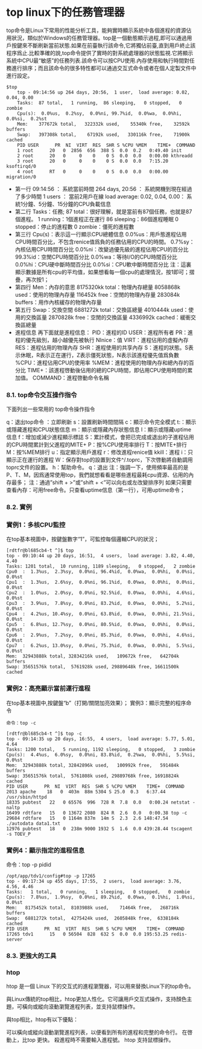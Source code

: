 # top linux下的任務管理器
top命令是Linux下常用的性能分析工具，能夠實時顯示系統中各個進程的資源佔用狀況，類似於Windows的任務管理器。top是一個動態顯示過程,即可以通過用戶按鍵來不斷刷新當前狀態.如果在前臺執行該命令,它將獨佔前臺,直到用戶終止該程序爲止.比較準確的說,top命令提供了實時的對系統處理器的狀態監視.它將顯示系統中CPU最“敏感”的任務列表.該命令可以按CPU使用.內存使用和執行時間對任務進行排序；而且該命令的很多特性都可以通過交互式命令或者在個人定製文件中進行設定。
```
$top
    top - 09:14:56 up 264 days, 20:56,  1 user,  load average: 0.02, 0.04, 0.00
    Tasks:  87 total,   1 running,  86 sleeping,   0 stopped,   0 zombie
    Cpu(s):  0.0%us,  0.2%sy,  0.0%ni, 99.7%id,  0.0%wa,  0.0%hi,  0.0%si,  0.2%st
    Mem:    377672k total,   322332k used,    55340k free,    32592k buffers
    Swap:   397308k total,    67192k used,   330116k free,    71900k cached
    PID USER      PR  NI  VIRT  RES  SHR S %CPU %MEM    TIME+  COMMAND
    1 root      20   0  2856  656  388 S  0.0  0.2   0:49.40 init
    2 root      20   0     0    0    0 S  0.0  0.0   0:00.00 kthreadd
    3 root      20   0     0    0    0 S  0.0  0.0   7:15.20 ksoftirqd/0
    4 root      RT   0     0    0    0 S  0.0  0.0   0:00.00 migration/0
```

- 第一行
09:14:56 ： 系統當前時間
264 days, 20:56 ： 系統開機到現在經過了多少時間
1 users ： 當前2用戶在線
load average: 0.02, 0.04, 0.00： 系統1分鐘、5分鐘、15分鐘的CPU負載信息
- 第二行
Tasks：任務;
87 total：很好理解，就是當前有87個任務，也就是87個進程。
1 running：1個進程正在運行
86 sleeping：86個進程睡眠
0 stopped：停止的進程數
0 zombie：僵死的進程數
- 第三行
Cpu(s)：表示這一行顯示CPU總體信息
0.0%us：用戶態進程佔用CPU時間百分比，不包含renice值爲負的任務佔用的CPU的時間。
0.7%sy：內核佔用CPU時間百分比
0.0%ni：改變過優先級的進程佔用CPU的百分比
99.3%id：空閒CPU時間百分比
0.0%wa：等待I/O的CPU時間百分比
0.0%hi：CPU硬中斷時間百分比
0.0%si：CPU軟中斷時間百分比
注：這裏顯示數據是所有cpu的平均值，如果想看每一個cpu的處理情況，按1即可；摺疊，再次按1；
- 第四行
Men：內存的意思
8175320kk total：物理內存總量
8058868k used：使用的物理內存量
116452k free：空閒的物理內存量
283084k buffers：用作內核緩存的物理內存量
- 第五行
Swap：交換空間
6881272k total：交換區總量
4010444k used：使用的交換區量
2870828k free：空閒的交換區量
4336992k cached：緩衝交換區總量
- 進程信息
再下面就是進程信息：
PID：進程的ID
USER：進程所有者
PR：進程的優先級別，越小越優先被執行
NInice：值
VIRT：進程佔用的虛擬內存
RES：進程佔用的物理內存
SHR：進程使用的共享內存
S：進程的狀態。S表示休眠，R表示正在運行，Z表示僵死狀態，N表示該進程優先值爲負數
%CPU：進程佔用CPU的使用率
%MEM：進程使用的物理內存和總內存的百分比
TIME+：該進程啓動後佔用的總的CPU時間，即佔用CPU使用時間的累加值。
COMMAND：進程啓動命令名稱
### 8.1. top命令交互操作指令
下面列出一些常用的 top命令操作指令

q：退出top命令
<Space>：立即刷新
s：設置刷新時間間隔
c：顯示命令完全模式
t:：顯示或隱藏進程和CPU狀態信息
m：顯示或隱藏內存狀態信息
l：顯示或隱藏uptime信息
f：增加或減少進程顯示標誌
S：累計模式，會把已完成或退出的子進程佔用的CPU時間累計到父進程的MITE+
P：按%CPU使用率排行
T：按MITE+排行
M：按%MEM排行
u：指定顯示用戶進程
r：修改進程renice值
kkill：進程
i：只顯示正在運行的進程
W：保存對top的設置到文件^/.toprc，下次啓動將自動調用toprc文件的設置。
h：幫助命令。
q：退出
注：強調一下，使用頻率最高的是P、T、M，因爲通常使用top，我們就想看看是哪些進程最耗cpu資源、佔用的內存最多； 注：通過”shift + >”或”shift + <”可以向右或左改變排序列 如果只需要查看內存：可用free命令。只查看uptime信息（第一行），可用uptime命令；

### 8.2. 實例
### 實例1：多核CPU監控
在top基本視圖中，按鍵盤數字“1”，可監控每個邏輯CPU的狀況；
```
[rdtfr@bl685cb4-t ^]$ top
top - 09:10:44 up 20 days, 16:51,  4 users,  load average: 3.82, 4.40, 4.40
Tasks: 1201 total,  10 running, 1189 sleeping,   0 stopped,   2 zombie
Cpu0  :  1.3%us,  2.3%sy,  0.0%ni, 96.4%id,  0.0%wa,  0.0%hi,  0.0%si,  0.0%st
Cpu1  :  1.3%us,  2.6%sy,  0.0%ni, 96.1%id,  0.0%wa,  0.0%hi,  0.0%si,  0.0%st
Cpu2  :  1.0%us,  2.0%sy,  0.0%ni, 92.5%id,  0.0%wa,  0.0%hi,  4.6%si,  0.0%st
Cpu3  :  3.9%us,  7.8%sy,  0.0%ni, 83.2%id,  0.0%wa,  0.0%hi,  5.2%si,  0.0%st
Cpu4  :  4.2%us, 10.4%sy,  0.0%ni, 63.8%id,  0.0%wa,  0.0%hi, 21.5%si,  0.0%st
Cpu5  :  6.8%us, 12.7%sy,  0.0%ni, 80.5%id,  0.0%wa,  0.0%hi,  0.0%si,  0.0%st
Cpu6  :  2.9%us,  7.2%sy,  0.0%ni, 85.3%id,  0.0%wa,  0.0%hi,  4.6%si,  0.0%st
Cpu7  :  6.2%us, 13.0%sy,  0.0%ni, 75.3%id,  0.0%wa,  0.0%hi,  5.5%si,  0.0%st
Mem:  32943888k total, 32834216k used,   109672k free,   642704k buffers
Swap: 35651576k total,  5761928k used, 29889648k free, 16611500k cached
```

### 實例2：高亮顯示當前運行進程
在top基本視圖中,按鍵盤“b”（打開/關閉加亮效果）；
實例3：顯示完整的程序命令
```
命令：top -c
```
```
[rdtfr@bl685cb4-t ^]$ top -c
top - 09:14:35 up 20 days, 16:55,  4 users,  load average: 5.77, 5.01, 4.64
Tasks: 1200 total,   5 running, 1192 sleeping,   0 stopped,   3 zombie
Cpu(s):  4.4%us,  6.0%sy,  0.0%ni, 83.8%id,  0.2%wa,  0.0%hi,  5.5%si,  0.0%st
Mem:  32943888k total, 32842896k used,   100992k free,   591484k buffers
Swap: 35651576k total,  5761808k used, 29889768k free, 16918824k cached
PID USER      PR  NI  VIRT  RES  SHR S %CPU %MEM    TIME+  COMMAND
2013 apache    18   0  403m  88m 5304 S 25.0  0.3   6:37.44 /usr/sbin/httpd
18335 pubtest   22   0 65576  996  728 R  7.8  0.0   0:00.24 netstat -naltp
16499 rdtfare   15   0 13672 2080  824 R  2.6  0.0   0:00.38 top -c
29684 rdtfare   15   0 1164m 837m  14m S  2.3  2.6 148:47.54 ./autodata data1.txt
12976 pubtest   18   0  238m 9000 1932 S  1.6  0.0 439:28.44 tscagent -s TOEV_P
```
### 實例4：顯示指定的進程信息
命令：top -p pidid
```
/opt/app/tdv1/config#top -p 17265
top - 09:17:34 up 455 days, 17:55,  2 users,  load average: 3.76, 4.56, 4.46
Tasks:   1 total,   0 running,   1 sleeping,   0 stopped,   0 zombie
Cpu(s):  7.8%us,  1.9%sy,  0.0%ni, 89.2%id,  0.0%wa,  0.1%hi,  1.0%si,  0.0%st
Mem:   8175452k total,  8103988k used,    71464k free,   268716k buffers
Swap:  6881272k total,  4275424k used,  2605848k free,  6338184k cached
PID USER      PR  NI  VIRT  RES  SHR S %CPU %MEM    TIME+  COMMAND
17265 tdv1      15   0 56504  828  632 S  0.0  0.0 195:53.25 redis-server
```

### 8.3. 更強大的工具
### htop
htop 是一個 Linux 下的交互式的進程瀏覽器，可以用來替換Linux下的top命令。

與Linux傳統的top相比，htop更加人性化。它可讓用戶交互式操作，支持顏色主題，可橫向或縱向滾動瀏覽進程列表，並支持鼠標操作。

與top相比，htop有以下優點：

可以橫向或縱向滾動瀏覽進程列表，以便看到所有的進程和完整的命令行。
在啓動上，比top 更快。
殺進程時不需要輸入進程號。
htop 支持鼠標操作。
